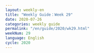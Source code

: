 ```yaml
---
layout: weekly-en
title: "Weekly Guide：Week 29"
date: 2020-07-26
categories: weekly guide
permalink: "/en/guide/2020/wk29.html"
weekNum: 29
language: English
cycle: 2020
---
```

